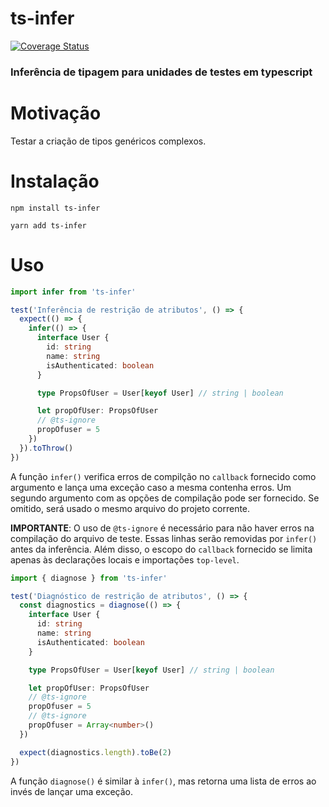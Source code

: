 # ts-infer

[![Coverage Status](https://coveralls.io/repos/github/FilipeBeck/ts-infer/badge.svg?branch=master)](https://coveralls.io/github/FilipeBeck/ts-infer?branch=master)

### Inferência de tipagem para unidades de testes em typescript

# Motivação

Testar a criação de tipos genéricos complexos.

# Instalação

`npm install ts-infer`

`yarn add ts-infer`

# Uso

```typescript
import infer from 'ts-infer'

test('Inferência de restrição de atributos', () => {
  expect(() => {
    infer(() => {
      interface User {
        id: string
        name: string
        isAuthenticated: boolean
      }

      type PropsOfUser = User[keyof User] // string | boolean

      let propOfUser: PropsOfUser
      // @ts-ignore
      propOfuser = 5
    })
  }).toThrow()
})
```

A função `infer()` verifica erros de compilção no `callback` fornecido como argumento e lança uma exceção caso a mesma contenha erros. Um segundo argumento com as opções de compilação pode ser fornecido. Se omitido, será usado o mesmo arquivo do projeto corrente.

__IMPORTANTE__: O uso de `@ts-ignore` é necessário para não haver erros na compilação do arquivo de teste. Essas linhas serão removidas por `infer()` antes da inferência. Além disso, o escopo do `callback` fornecido se limita apenas às declarações locais e importações `top-level`.

```typescript
import { diagnose } from 'ts-infer'

test('Diagnóstico de restrição de atributos', () => {
  const diagnostics = diagnose(() => {
    interface User {
      id: string
      name: string
      isAuthenticated: boolean
    }

    type PropsOfUser = User[keyof User] // string | boolean

    let propOfUser: PropsOfUser
    // @ts-ignore
    propOfuser = 5
    // @ts-ignore
    propOfuser = Array<number>()
  })

  expect(diagnostics.length).toBe(2)
})
```

A função `diagnose()` é similar à `infer()`, mas retorna uma lista de erros ao invés de lançar uma exceção.